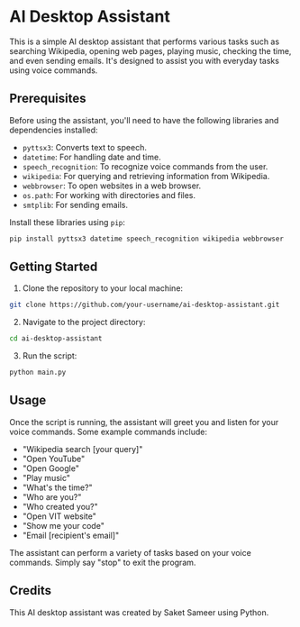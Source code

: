 
# AI Desktop Assistant

This is a simple AI desktop assistant that performs various tasks such as searching Wikipedia, opening web pages, playing music, checking the time, and even sending emails. It's designed to assist you with everyday tasks using voice commands.

## Prerequisites

Before using the assistant, you'll need to have the following libraries and dependencies installed:

- `pyttsx3`: Converts text to speech.
- `datetime`: For handling date and time.
- `speech_recognition`: To recognize voice commands from the user.
- `wikipedia`: For querying and retrieving information from Wikipedia.
- `webbrowser`: To open websites in a web browser.
- `os.path`: For working with directories and files.
- `smtplib`: For sending emails.

Install these libraries using `pip`:

```bash
pip install pyttsx3 datetime speech_recognition wikipedia webbrowser
```

## Getting Started

1. Clone the repository to your local machine:

```bash
git clone https://github.com/your-username/ai-desktop-assistant.git
```

2. Navigate to the project directory:

```bash
cd ai-desktop-assistant
```

3. Run the script:

```bash
python main.py
```

## Usage

Once the script is running, the assistant will greet you and listen for your voice commands. Some example commands include:

- "Wikipedia search [your query]"
- "Open YouTube"
- "Open Google"
- "Play music"
- "What's the time?"
- "Who are you?"
- "Who created you?"
- "Open VIT website"
- "Show me your code"
- "Email [recipient's email]"

The assistant can perform a variety of tasks based on your voice commands. Simply say "stop" to exit the program.


## Credits

This AI desktop assistant was created by Saket Sameer using Python.
